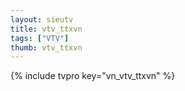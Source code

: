 ```yaml
---
layout: sieutv
title: vtv_ttxvn
tags: ["VTV"]
thumb: vtv_ttxvn
---
```

{% include tvpro key="vn_vtv_ttxvn" %}
